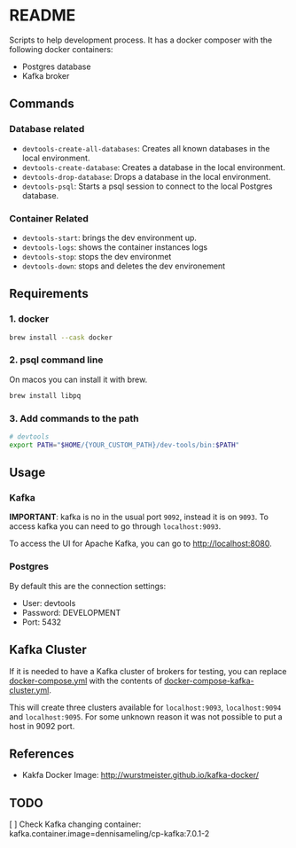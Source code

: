 # README

Scripts to help development process.  It has a docker composer with the following docker containers:

* Postgres database
* Kafka broker

## Commands

### Database related
* `devtools-create-all-databases`: Creates all known databases in the local environment.
* `devtools-create-database`: Creates a database in the local environment.
* `devtools-drop-database`: Drops a database in the local environment.
* `devtools-psql`: Starts a psql session to connect to the local Postgres database.

### Container Related
* `devtools-start`: brings the dev environment up. 
* `devtools-logs`: shows the container instances logs
* `devtools-stop`: stops the dev environmet
* `devtools-down`: stops and deletes the dev environement

## Requirements

### 1. docker
```sh
brew install --cask docker
```

### 2. psql command line
On macos you can install it with brew.
```sh
brew install libpq
```

### 3. Add commands to the path
```sh
# devtools
export PATH="$HOME/{YOUR_CUSTOM_PATH}/dev-tools/bin:$PATH"
```

## Usage

### Kafka
**IMPORTANT**: kafka is no in the usual port `9092`, instead it is on `9093`.
To access kafka you can need to go through `localhost:9093`.

To access the UI for Apache Kafka, you can go to [http://localhost:8080](http://localhost:8080/).

### Postgres
By default this are the connection settings:
* User: devtools
* Password: DEVELOPMENT
* Port: 5432


## Kafka Cluster
If it is needed to have a Kafka cluster of brokers for testing, you can replace [docker-compose.yml](./docker-compose.yml) with the contents of [docker-compose-kafka-cluster.yml](./docker-compose-kafka-cluster.yml).

This will create three clusters available for `localhost:9093`, `localhost:9094` and `localhost:9095`.  For some unknown reason it was not possible to put a host in 9092 port.

## References
* Kakfa Docker Image: http://wurstmeister.github.io/kafka-docker/


## TODO
[ ] Check Kafka changing container: kafka.container.image=dennisameling/cp-kafka\:7.0.1-2
